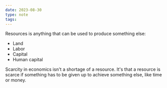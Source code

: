 ```yaml
---
date: 2023-08-30
type: note
tags: 
---
```


Resources is anything that can be used to produce something else:
- Land
- Labor
- Capital
- Human capital

Scarcity in economics isn't a shortage of a resource. It's that a resource is scarce if something has to be given up to achieve something else, like time or money.